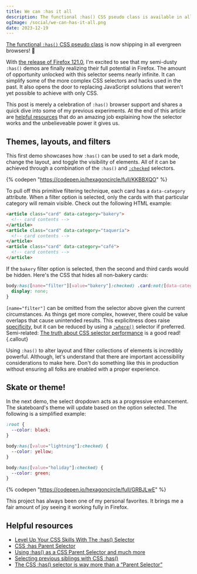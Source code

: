 ```yaml
---
title: We can :has it all
description: The functional :has() CSS pseudo class is available in all evergreen browsers.
ogImage: /social/we-can-has-it-all.png
date: 2023-12-19
---
```


[The functional `:has()` CSS pseudo class](https://developer.mozilla.org/en-US/docs/Web/CSS/:has) is now shipping in all evergreen browsers! 🎉

With [the release of Firefox 121.0](https://www.mozilla.org/en-US/firefox/121.0/releasenotes/), I'm excited to see that my semi-dusty `:has()` demos are finally realizing their full potential in Firefox. The amount of opportunity unlocked with this selector seems nearly infinite. It can simplify some of the more complex CSS selectors and hacks used in the past. It also opens the door to replacing JavaScript solutions that weren't yet possible to achieve with only CSS.

This post is merely a celebration of `:has()` browser support and shares a quick dive into some of my previous experiments. At the end of this article are [helpful resources](#helpful-resources) that do an amazing job explaining how the selector works and the unbelieveable power it gives us.

## Themes, layouts, and filters

This first demo showcases how `:has()` can be used to set a dark mode, change the layout, and toggle the visibility of elements. All of it can be achieved through a combination of the `:has()` and [`:checked`](https://developer.mozilla.org/en-US/docs/Web/CSS/:checked) selectors.

{% codepen "https://codepen.io/hexagoncircle/full/KKBBXQO" %}

To pull off this primitive filtering technique, each card has a `data-category` attribute. When a filter option is selected, only the cards with that particular category will remain visible. Check out the following HTML example:

```html
<article class="card" data-category="bakery">
  <!-- card contents -->
</article>
<article class="card" data-category="taquería">
  <!-- card contents -->
</article>
<article class="card" data-category="café">
  <!-- card contents -->
</article>
```

If the `bakery` filter option is selected, then the second and third cards would be hidden. Here's the CSS that hides all non-bakery cards:

```scss
body:has([name="filter"][value="bakery"]:checked) .card:not([data-category="bakery"]) {
  display: none;
}
```

`[name="filter"]` can be omitted from the selector above given the current circumstances. As things get more complex, however, there could be value overlaps that cause unintended results. This explicitness does raise [specificity](https://developer.mozilla.org/en-US/docs/Web/CSS/Specificity), but it can be reduced by using a [`:where()`](https://developer.mozilla.org/en-US/docs/Web/CSS/:where) selector if preferred. Semi-related: [The truth about CSS selector performance](https://blogs.windows.com/msedgedev/2023/01/17/the-truth-about-css-selector-performance/) is a good read!
{.callout}

Using `:has()` to alter layout and filter collections of elements is incredibly powerful. Although, let's understand that there are important accessibility considerations to make here. Don't do something like this in production without ensuring all folks are enabled with a proper experience.

## Skate or theme!

In the next demo, the select dropdown acts as a progressive enhancement. The skateboard's theme will update based on the option selected. The following is a simplified example:

```scss
:root {
  --color: black;
}

body:has([value="lightning"]:checked) {
  --color: yellow;
}

body:has([value="holiday"]:checked) {
  --color: green;
}
```

{% codepen "https://codepen.io/hexagoncircle/full/GRBJLwE" %}

This project has always been one of my personal favorites. It brings me a fair amount of joy seeing it working fully in Firefox.


## Helpful resources

- [Level Up Your CSS Skills With The :has() Selector](https://www.smashingmagazine.com/2023/01/level-up-css-skills-has-selector/)
- [CSS :has Parent Selector](https://ishadeed.com/article/css-has-parent-selector/)
- [Using :has() as a CSS Parent Selector and much more](https://webkit.org/blog/13096/css-has-pseudo-class/)
- [Selecting previous siblings with CSS :has()](https://tobiasahlin.com/blog/previous-sibling-css-has/)
- [The CSS :has() selector is way more than a “Parent Selector”](https://www.bram.us/2021/12/21/the-css-has-selector-is-way-more-than-a-parent-selector/)